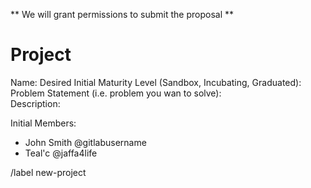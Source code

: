 ** We will grant permissions to submit the proposal **
# Project
Name: 
Desired Initial Maturity Level (Sandbox, Incubating, Graduated):
Problem Statement (i.e. problem you wan to solve):   
Description:  

Initial Members:
- John Smith @gitlabusername
- Teal'c @jaffa4life

/label new-project
